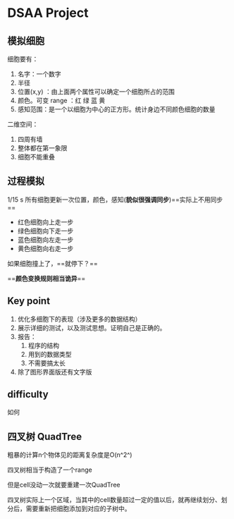 # DSAA Project

## 模拟细胞

细胞要有：

1. 名字：一个数字
2. 半径
3. 位置(x,y) ：由上面两个属性可以确定一个细胞所占的范围
4. 颜色。可变 range ：红 绿 蓝 黄
5. 感知范围：是一个以细胞为中心的正方形。统计身边不同颜色细胞的数量



二维空间：

1. 四周有墙
2. 整体都在第一象限
3. 细胞不能重叠

## 过程模拟

1/15 s 所有细胞更新一次位置，颜色，感知(**貌似很强调同步**)==实际上不用同步==

+ 红色细胞向上走一步
+ 绿色细胞向下走一步
+ 蓝色细胞向左走一步
+ 黄色细胞向右走一步

如果细胞撞上了，==就停下？==

==**颜色变换规则相当诡异**==



## Key point

1. 优化多细胞下的表现（涉及更多的数据结构）
2. 展示详细的测试，以及测试思想。证明自己是正确的。
3. 报告：
   1. 程序的结构
   2. 用到的数据类型
   3. 不需要搞太长
4. 除了图形界面版还有文字版

## difficulty

如何



## 四叉树 QuadTree

粗暴的计算n个物体见的距离复杂度是O(n^2^)

四叉树相当于构造了一个range

但是cell没动一次就要重建一次QuadTree

四叉树实际上一个区域，当其中的cell数量超过一定的值以后，就再继续划分、划分后，需要重新把细胞添加到对应的子树中。

